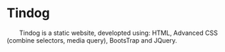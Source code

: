 # Tindog

&emsp;&emsp;Tindog is a static website, developted using: HTML, Advanced CSS (combine selectors, media query), BootsTrap and JQuery.



